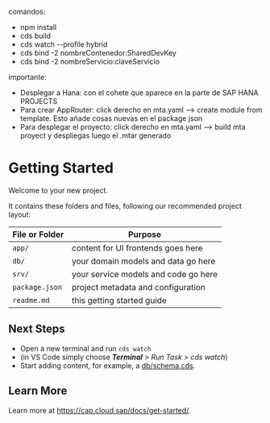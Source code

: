 comandos:
- npm install
- cds build
- cds watch --profile hybrid 
- cds bind -2 nombreContenedor:SharedDevKey
- cds bind -2 nombreServicio:claveServicio

importante:
- Desplegar a Hana: con el cohete que aparece en la parte de SAP HANA PROJECTS 
- Para crear AppRouter: click derecho en mta.yaml --> create module from template. Esto añade cosas nuevas en el package json
- Para desplegar el proyecto: click derecho en mta.yaml --> build mta proyect y despliegas luego el .mtar generado 



# Getting Started

Welcome to your new project.

It contains these folders and files, following our recommended project layout:

File or Folder | Purpose
---------|----------
`app/` | content for UI frontends goes here
`db/` | your domain models and data go here
`srv/` | your service models and code go here
`package.json` | project metadata and configuration
`readme.md` | this getting started guide


## Next Steps

- Open a new terminal and run `cds watch` 
- (in VS Code simply choose _**Terminal** > Run Task > cds watch_)
- Start adding content, for example, a [db/schema.cds](db/schema.cds).


## Learn More

Learn more at https://cap.cloud.sap/docs/get-started/.

